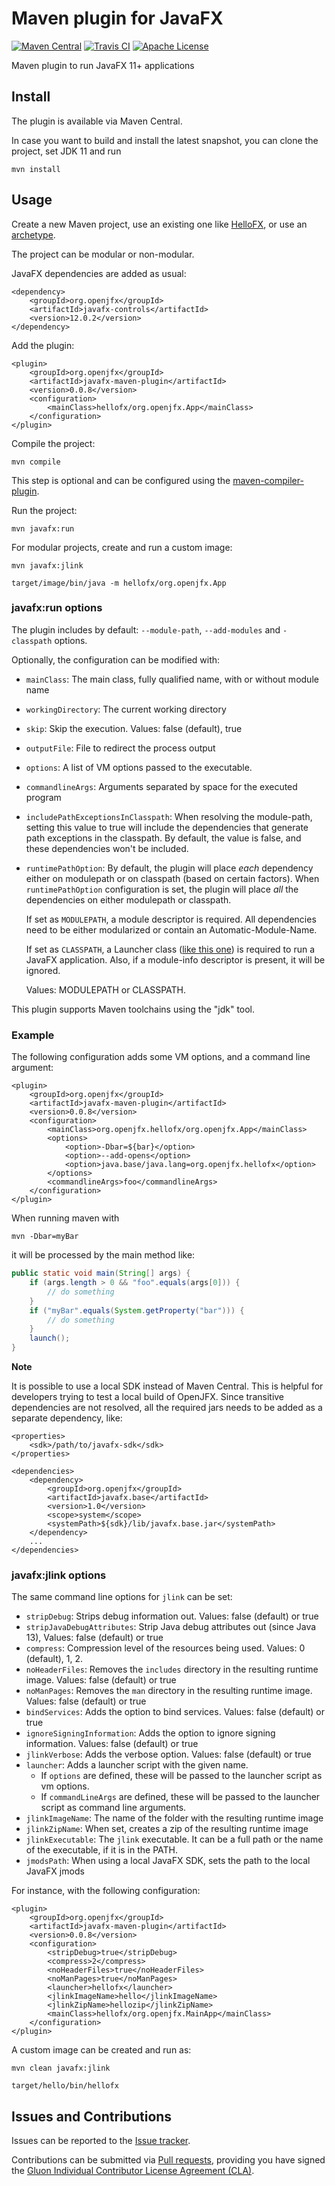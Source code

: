 # Maven plugin for JavaFX

[![Maven Central](https://img.shields.io/maven-central/v/org.openjfx/javafx-maven-plugin.svg?color=%234DC71F)](https://search.maven.org/#search|ga|1|org.openjfx.javafx-maven-plugin)
[![Travis CI](https://api.travis-ci.com/openjfx/javafx-maven-plugin.svg?branch=master)](https://travis-ci.com/openjfx/javafx-maven-plugin)
[![Apache License](https://img.shields.io/badge/license-Apache%20License%202.0-blue.svg)](http://www.apache.org/licenses/LICENSE-2.0)

Maven plugin to run JavaFX 11+ applications

## Install

The plugin is available via Maven Central. 

In case you want to build and install the latest snapshot, you can
clone the project, set JDK 11 and run

```
mvn install
``` 

## Usage

Create a new Maven project, use an existing one like [HelloFX](https://github.com/openjfx/samples/tree/master/CommandLine/Modular/Maven/hellofx), or use an [archetype](https://github.com/openjfx/javafx-maven-archetypes).

The project can be modular or non-modular.

JavaFX dependencies are added as usual:

```
<dependency>
    <groupId>org.openjfx</groupId>
    <artifactId>javafx-controls</artifactId>
    <version>12.0.2</version>
</dependency>
```

Add the plugin:

```
<plugin>
    <groupId>org.openjfx</groupId>
    <artifactId>javafx-maven-plugin</artifactId>
    <version>0.0.8</version>
    <configuration>
        <mainClass>hellofx/org.openjfx.App</mainClass>
    </configuration>
</plugin>
```

Compile the project:

```
mvn compile
```

This step is optional and can be configured using the [maven-compiler-plugin](https://maven.apache.org/plugins/maven-compiler-plugin/).

Run the project:

```
mvn javafx:run
```

For modular projects, create and run a custom image:

```
mvn javafx:jlink

target/image/bin/java -m hellofx/org.openjfx.App
```

### javafx:run options

The plugin includes by default: `--module-path`, `--add-modules` and `-classpath` options. 

Optionally, the configuration can be modified with:

- `mainClass`: The main class, fully qualified name, with or without module name
- `workingDirectory`: The current working directory
- `skip`: Skip the execution. Values: false (default), true
- `outputFile`: File to redirect the process output
- `options`: A list of VM options passed to the executable.
- `commandlineArgs`: Arguments separated by space for the executed program
- `includePathExceptionsInClasspath`: When resolving the module-path, setting this value to true will include the 
dependencies that generate path exceptions in the classpath. By default, the value is false, and these dependencies 
won't be included.
- `runtimePathOption`: By default, the plugin will place *each* dependency either on modulepath or on classpath (based on certain factors).
When `runtimePathOption` configuration is set, the plugin will place *all* the dependencies on either modulepath or classpath.

    If set as `MODULEPATH`, a module descriptor is required. All dependencies need to be either modularized or contain an Automatic-Module-Name.

    If set as `CLASSPATH`, a Launcher class ([like this one](https://github.com/openjfx/samples/blob/master/CommandLine/Non-modular/CLI/hellofx/src/hellofx/Launcher.java))
is required to run a JavaFX application. Also, if a module-info descriptor is present, it will be ignored.

    Values: MODULEPATH or CLASSPATH.

This plugin supports Maven toolchains using the "jdk" tool.

### Example

The following configuration adds some VM options, and a command line argument:

```
<plugin>
    <groupId>org.openjfx</groupId>
    <artifactId>javafx-maven-plugin</artifactId>
    <version>0.0.8</version>
    <configuration>
        <mainClass>org.openjfx.hellofx/org.openjfx.App</mainClass>
        <options>
            <option>-Dbar=${bar}</option>
            <option>--add-opens</option>
            <option>java.base/java.lang=org.openjfx.hellofx</option>
        </options>
        <commandlineArgs>foo</commandlineArgs>
    </configuration>
</plugin>
```

When running maven with
```
mvn -Dbar=myBar
```
it will be processed by the main method like:

```java
public static void main(String[] args) {
    if (args.length > 0 && "foo".equals(args[0])) {
        // do something
    }
    if ("myBar".equals(System.getProperty("bar"))) {
        // do something
    }
    launch();
}
```

**Note**

It is possible to use a local SDK instead of Maven Central. 
This is helpful for developers trying to test a local build of OpenJFX. 
Since transitive dependencies are not resolved, 
all the required jars needs to be added as a separate dependency, like:

```
<properties>
    <sdk>/path/to/javafx-sdk</sdk>
</properties>

<dependencies>
    <dependency>
        <groupId>org.openjfx</groupId>
        <artifactId>javafx.base</artifactId>
        <version>1.0</version>
        <scope>system</scope>
        <systemPath>${sdk}/lib/javafx.base.jar</systemPath>
    </dependency>
    ...
</dependencies>
```

### javafx:jlink options

The same command line options for `jlink` can be set:

- `stripDebug`: Strips debug information out. Values: false (default) or true
- `stripJavaDebugAttributes`: Strip Java debug attributes out (since Java 13), Values: false (default) or true
- `compress`: Compression level of the resources being used. Values: 0 (default), 1, 2. 
- `noHeaderFiles`: Removes the `includes` directory in the resulting runtime image. Values: false (default) or true
- `noManPages`: Removes the `man` directory in the resulting runtime image. Values: false (default) or true
- `bindServices`: Adds the option to bind services. Values: false (default) or true
- `ignoreSigningInformation`: Adds the option to ignore signing information. Values: false (default) or true
- `jlinkVerbose`: Adds the verbose option. Values: false (default) or true
- `launcher`: Adds a launcher script with the given name. 
    - If `options` are defined, these will be passed to the launcher script as vm options. 
    - If `commandLineArgs` are defined, these will be passed to the launcher script as command line arguments.
- `jlinkImageName`: The name of the folder with the resulting runtime image
- `jlinkZipName`: When set, creates a zip of the resulting runtime image
- `jlinkExecutable`: The `jlink` executable. It can be a full path or the name of the executable, if it is in the PATH.
- `jmodsPath`: When using a local JavaFX SDK, sets the path to the local JavaFX jmods

For instance, with the following configuration:

```
<plugin>
    <groupId>org.openjfx</groupId>
    <artifactId>javafx-maven-plugin</artifactId>
    <version>0.0.8</version>
    <configuration>
        <stripDebug>true</stripDebug>
        <compress>2</compress>
        <noHeaderFiles>true</noHeaderFiles>
        <noManPages>true</noManPages>
        <launcher>hellofx</launcher>
        <jlinkImageName>hello</jlinkImageName>
        <jlinkZipName>hellozip</jlinkZipName>
        <mainClass>hellofx/org.openjfx.MainApp</mainClass>
    </configuration>
</plugin>
```

A custom image can be created and run as:

```
mvn clean javafx:jlink

target/hello/bin/hellofx
```

## Issues and Contributions ##

Issues can be reported to the [Issue tracker](https://github.com/openjfx/javafx-maven-plugin/issues/).

Contributions can be submitted via [Pull requests](https://github.com/openjfx/javafx-maven-plugin/pulls/), 
providing you have signed the [Gluon Individual Contributor License Agreement (CLA)](https://docs.google.com/forms/d/16aoFTmzs8lZTfiyrEm8YgMqMYaGQl0J8wA0VJE2LCCY).

